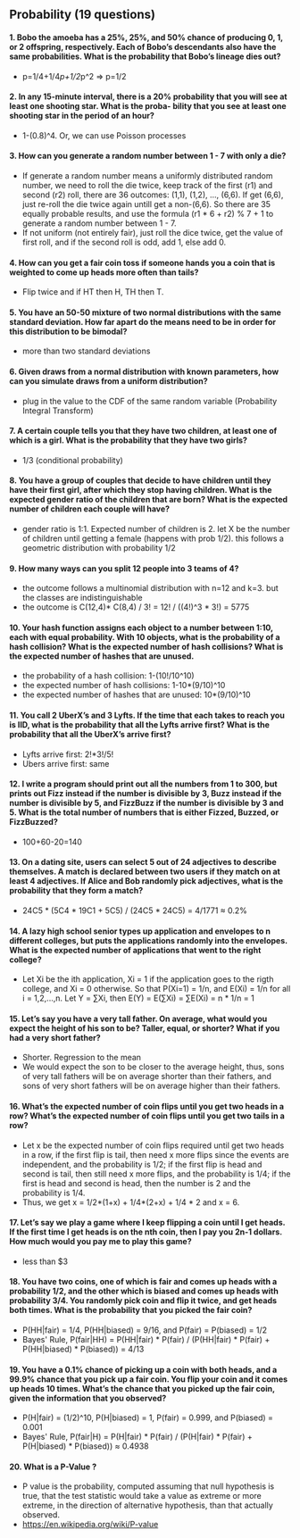 ## Probability (19 questions)


#### 1. Bobo the amoeba has a 25%, 25%, and 50% chance of producing 0, 1, or 2 offspring, respectively. Each of Bobo’s descendants also have the same probabilities. What is the probability that Bobo’s lineage dies out?
  - p=1/4+1/4*p+1/2*p^2 => p=1/2
#### 2. In any 15-minute interval, there is a 20% probability that you will see at least one shooting star. What is the proba- bility that you see at least one shooting star in the period of an hour?
  - 1-(0.8)^4. Or, we can use Poisson processes
#### 3. How can you generate a random number between 1 - 7 with only a die?
  - If generate a random number means a uniformly distributed random number, we need to roll the die twice, keep track of the first (r1) and second (r2) roll, there are 36 outcomes: (1,1), (1,2), ..., (6,6). If get (6,6), just re-roll the die twice again untill get a non-(6,6). So there are 35 equally probable results, and use the formula (r1 * 6 + r2) % 7 + 1 to generate a random number between 1 - 7.
  - If not uniform (not entirely fair), just roll the dice twice, get the value of first roll, and if the second roll is odd, add 1, else add 0.
#### 4. How can you get a fair coin toss if someone hands you a coin that is weighted to come up heads more often than tails?
  - Flip twice and if HT then H, TH then T.
#### 5. You have an 50-50 mixture of two normal distributions with the same standard deviation. How far apart do the means need to be in order for this distribution to be bimodal?
  - more than two standard deviations
#### 6. Given draws from a normal distribution with known parameters, how can you simulate draws from a uniform distribution?
  - plug in the value to the CDF of the same random variable (Probability Integral Transform)
#### 7. A certain couple tells you that they have two children, at least one of which is a girl. What is the probability that they have two girls?
  - 1/3 (conditional probability)
#### 8. You have a group of couples that decide to have children until they have their first girl, after which they stop having children. What is the expected gender ratio of the children that are born? What is the expected number of children each couple will have?
  - gender ratio is 1:1. Expected number of children is 2. let X be the number of children until getting a female (happens with prob 1/2). this follows a geometric distribution with probability 1/2
#### 9. How many ways can you split 12 people into 3 teams of 4?
  - the outcome follows a multinomial distribution with n=12 and k=3. but the classes are indistinguishable
  - the outcome is C(12,4)* C(8,4) / 3! = 12! / ((4!)^3 * 3!) = 5775
#### 10. Your hash function assigns each object to a number between 1:10, each with equal probability. With 10 objects, what is the probability of a hash collision? What is the expected number of hash collisions? What is the expected number of hashes that are unused.
  - the probability of a hash collision: 1-(10!/10^10)
  - the expected number of hash collisions: 1-10*(9/10)^10
  - the expected number of hashes that are unused: 10*(9/10)^10
#### 11. You call 2 UberX’s and 3 Lyfts. If the time that each takes to reach you is IID, what is the probability that all the Lyfts arrive first? What is the probability that all the UberX’s arrive first?
  - Lyfts arrive first: 2!*3!/5!
  - Ubers arrive first: same
#### 12. I write a program should print out all the numbers from 1 to 300, but prints out Fizz instead if the number is divisible by 3, Buzz instead if the number is divisible by 5, and FizzBuzz if the number is divisible by 3 and 5. What is the total number of numbers that is either Fizzed, Buzzed, or FizzBuzzed?
  - 100+60-20=140
#### 13. On a dating site, users can select 5 out of 24 adjectives to describe themselves. A match is declared between two users if they match on at least 4 adjectives. If Alice and Bob randomly pick adjectives, what is the probability that they form a match?
  - 24C5 * (5C4 * 19C1 + 5C5) / (24C5 * 24C5) = 4/1771 ≈ 0.2%
#### 14. A lazy high school senior types up application and envelopes to n different colleges, but puts the applications randomly into the envelopes. What is the expected number of applications that went to the right college?
  - Let Xi be the ith application, Xi = 1 if the application goes to the rigth college, and Xi = 0 otherwise. So that P(Xi=1) = 1/n, and E(Xi) = 1/n for all i = 1,2,...,n. Let Y = ∑Xi, then E(Y) = E(∑Xi) = ∑E(Xi) = n * 1/n = 1
#### 15. Let’s say you have a very tall father. On average, what would you expect the height of his son to be? Taller, equal, or shorter? What if you had a very short father?
  - Shorter. Regression to the mean
  - We would expect the son to be closer to the average height, thus, sons of very tall fathers will be on average shorter than their fathers, and sons of very short fathers will be on average higher than their fathers.
#### 16. What’s the expected number of coin flips until you get two heads in a row? What’s the expected number of coin flips until you get two tails in a row?
  - Let x be the expected number of coin flips required until get two heads in a row, if the first flip is tail, then need x more flips since the events are independent, and the probability is 1/2; if the first flip is head and second is tail, then still need x more flips, and the probability is 1/4; if the first is head and second is head, then the number is 2 and the probability is 1/4. 
  - Thus, we get x = 1/2*(1+x) + 1/4*(2+x) + 1/4 * 2 and x = 6.
#### 17. Let’s say we play a game where I keep flipping a coin until I get heads. If the first time I get heads is on the nth coin, then I pay you 2n-1 dollars. How much would you pay me to play this game?
  - less than $3
#### 18. You have two coins, one of which is fair and comes up heads with a probability 1/2, and the other which is biased and comes up heads with probability 3/4. You randomly pick coin and flip it twice, and get heads both times. What is the probability that you picked the fair coin?
  - P(HH|fair) = 1/4, P(HH|biased) = 9/16, and P(fair) = P(biased) = 1/2
  - Bayes' Rule, P(fair|HH) = P(HH|fair) * P(fair) / (P(HH|fair) * P(fair) + P(HH|biased) * P(biased)) = 4/13
#### 19. You have a 0.1% chance of picking up a coin with both heads, and a 99.9% chance that you pick up a fair coin. You flip your coin and it comes up heads 10 times. What’s the chance that you picked up the fair coin, given the information that you observed?
  - P(H|fair) = (1/2)^10, P(H|biased) = 1, P(fair) = 0.999, and P(biased) = 0.001
  - Bayes' Rule, P(fair|H) = P(H|fair) * P(fair) / (P(H|fair) * P(fair) + P(H|biased) * P(biased)) ≈ 0.4938
#### 20. What is a P-Value ?
  - P value is the probability, computed assuming that null hypothesis is true, that the test statistic would take a value as extreme or more extreme, in the direction of alternative hypothesis, than that actually observed.
  - https://en.wikipedia.org/wiki/P-value
